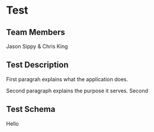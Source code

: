 # Test

## Team Members
Jason Sippy & Chris King

## Test Description
First paragrah explains what the application does.

Second paragraph explains the purpose it serves.
Second

## Test Schema
Hello
